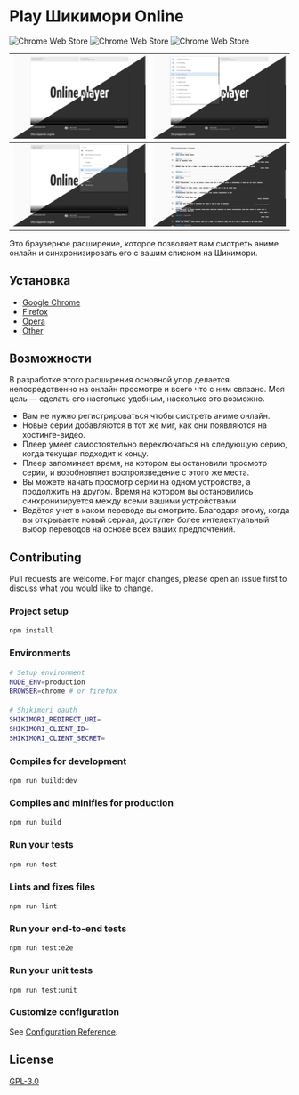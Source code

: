 # Play Шикимори Online 
![Chrome Web Store](https://img.shields.io/chrome-web-store/rating/eopmgkejoplocjnpljjhgbeadjoomcbd?label=%D0%A0%D0%B5%D0%B9%D1%82%D0%B8%D0%BD%D0%B3&style=flat) 
![Chrome Web Store](https://img.shields.io/chrome-web-store/users/eopmgkejoplocjnpljjhgbeadjoomcbd?label=%D0%9F%D0%BE%D0%BB%D1%8C%D0%B7%D0%BE%D0%B2%D0%B0%D1%82%D0%B5%D0%BB%D0%B5%D0%B9&style=flat)
![Chrome Web Store](https://img.shields.io/chrome-web-store/v/eopmgkejoplocjnpljjhgbeadjoomcbd?label=%D0%92%D0%B5%D1%80%D1%81%D0%B8%D1%8F&style=flat)

![Внешний вид кнопки "Смотреть онлайн"](promo/main.png) | ![Внешний вид кнопки "Смотреть онлайн"](promo/episodes.png)
--- | --- 
![Внешний вид кнопки "Смотреть онлайн"](promo/translations.png) | ![Внешний вид кнопки "Смотреть онлайн"](promo/comments.png)

Это браузерное расширение, которое позволяет вам смотреть аниме онлайн и синхронизировать его с вашим списком на Шикимори.


## Установка

* [Google Chrome](https://chrome.google.com/webstore/detail/play-shikimori-online/eopmgkejoplocjnpljjhgbeadjoomcbd)
* [Firefox](https://addons.mozilla.org/firefox/addon/play-shikimori/)
* [Opera](https://addons.opera.com/ru/extensions/details/play-shikimori-beta/)
* [Other](https://chrome.google.com/webstore/detail/play-shikimori-online/eopmgkejoplocjnpljjhgbeadjoomcbd)

## Возможности

В разработке этого расширения основной упор делается непосредственно на онлайн просмотре и всего что с ним связано. Моя цель — сделать его настолько удобным, насколько это возможно.

* Вам не нужно регистрироваться чтобы смотреть аниме онлайн.
* Новые серии добавляются в тот же миг, как они появляются на хостинге-видео. 
* Плеер умеет самостоятельно переключаться на следующую серию, когда текущая подходит к концу.
* Плеер запоминает время, на котором вы остановили просмотр серии, и возобновляет воспроизведение с этого же места.
* Вы можете начать просмотр серии на одном устройстве, а продолжить на другом. Время на котором вы остановились синхронизируется между всеми вашими устройствами
* Ведётся учет в каком переводе вы смотрите. Благодаря этому, когда вы открываете новый сериал, доступен более интелектуальный выбор переводов на основе всех ваших предпочтений.


## Contributing
Pull requests are welcome. For major changes, please open an issue first to discuss what you would like to change.

### Project setup
```
npm install
```

### Environments
```bash
# Setup environment
NODE_ENV=production
BROWSER=chrome # or firefox

# Shikimori oauth
SHIKIMORI_REDIRECT_URI=
SHIKIMORI_CLIENT_ID=
SHIKIMORI_CLIENT_SECRET=
```

### Compiles for development
```
npm run build:dev
```

### Compiles and minifies for production
```
npm run build
```

### Run your tests
```
npm run test
```

### Lints and fixes files
```
npm run lint
```

### Run your end-to-end tests
```
npm run test:e2e
```

### Run your unit tests
```
npm run test:unit
```

### Customize configuration
See [Configuration Reference](https://cli.vuejs.org/config/).


## License
[GPL-3.0](https://github.com/cawa-93/play-shikimori-online/blob/master/LICENSE)
